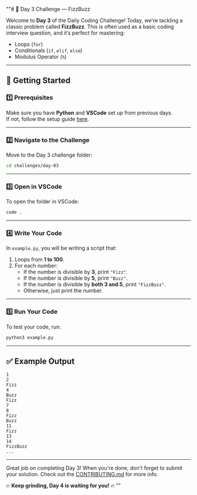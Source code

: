 ""# 🎯 Day 3 Challenge — FizzBuzz

Welcome to **Day 3** of the Daily Coding Challenge! Today, we're tackling a classic problem called **FizzBuzz**. This is often used as a basic coding interview question, and it’s perfect for mastering:

- Loops (`for`)
- Conditionals (`if`, `elif`, `else`)
- Modulus Operator (`%`)

---

## 🚀 Getting Started

### 1️⃣ Prerequisites

Make sure you have **Python** and **VSCode** set up from previous days.  
If not, follow the setup guide [here](../day-01/README.md).

---

### 2️⃣ Navigate to the Challenge

Move to the Day 3 challenge folder:

```bash
cd challenges/day-03
```

---

### 3️⃣ Open in VSCode

To open the folder in VSCode:

```bash
code .
```

---

### 4️⃣ Write Your Code

In `example.py`, you will be writing a script that:

1. Loops from **1 to 100**.
2. For each number:
   - If the number is divisible by **3**, print `"Fizz"`.
   - If the number is divisible by **5**, print `"Buzz"`.
   - If the number is divisible by **both 3 and 5**, print `"FizzBuzz"`.
   - Otherwise, just print the number.

---

### 5️⃣ Run Your Code

To test your code, run:

```bash
python3 example.py
```

---

## ✅ Example Output

```
1
2
Fizz
4
Buzz
Fizz
7
8
Fizz
Buzz
11
Fizz
13
14
FizzBuzz
...
```

---

Great job on completing Day 3! When you're done, don't forget to submit your solution. Check out the [CONTRIBUTING.md](../../docs/CONTRIBUTING.md) for more info.

🔥 **Keep grinding, Day 4 is waiting for you!** 🔥
""
